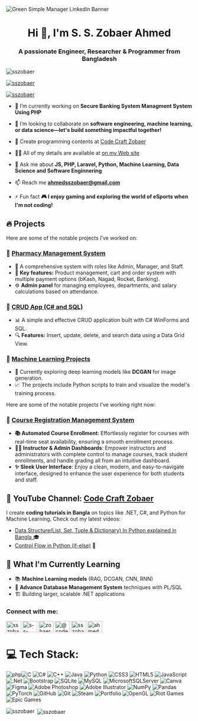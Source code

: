 
![Green Simple Manager LinkedIn Banner](https://github.com/user-attachments/assets/00626cac-daac-4947-8a2b-d8314671a90f)

<h1 align="center">Hi 👋, I'm S. S. Zobaer Ahmed</h1>
<h3 align="center">A passionate Engineer, Researcher & Programmer from Bangladesh</h3>

<p align="left"> <img src="https://komarev.com/ghpvc/?username=sszobaer&label=Profile%20views&color=0e75b6&style=flat" alt="sszobaer" /> </p>

<p align="left"> <a href="https://github.com/ryo-ma/github-profile-trophy"><img src="https://github-profile-trophy.vercel.app/?username=sszobaer" alt="sszobaer" /></a> </p>

<p align="left"> <a href="https://twitter.com/sszobaer" target="blank"><img src="https://img.shields.io/twitter/follow/sszobaer?logo=twitter&style=for-the-badge" alt="sszobaer" /></a> </p>

- 🔭 I’m currently working on **Secure Banking System Managment System Using PHP**

- 👯 I’m looking to collaborate on **software engineering, machine learning, or data science—let's build something impactful together!**

- 🔗 Create programming contents at [Code Craft Zobaer](https://www.youtube.com/@codecraftzobaer)

- 👨‍💻 All of my details are available at [on my Web site](https://sites.google.com/view/ahmedsszobaer/home)
- 💬 Ask me about **JS, PHP, Laravel, Python, Machine Learning, Data Science and Software Enginnering**

- 📫 Reach me **ahmedsszobaer@gmail.com**

- ⚡ Fun fact **🎮 I enjoy gaming and exploring the world of eSports when I'm not coding!**


## 🔥 Projects
Here are some of the notable projects I’ve worked on:

### 🌟 [Pharmacy Management System](https://github.com/sszobaer/PharmacyApplicationManagementSystem)
- 🏥 A comprehensive system with roles like Admin, Manager, and Staff.
- 🛒 **Key features:** Product management, cart and order system with multiple payment options (bKash, Nagad, Rocket, Banking).
- ⚙️ **Admin panel** for managing employees, departments, and salary calculations based on attendance.

### 🌟 [CRUD App (C# and SQL)](https://github.com/sszobaer/Crud-App-Using-C-Sharp-.NET)
- 📊 A simple and effective CRUD application built with C# WinForms and SQL.
- 🔍 **Features:** Insert, update, delete, and search data using a Data Grid View.

### 🌟 [Machine Learning Projects](https://github.com/sszobaer/MachineLearingWithPythonNotes)
- 🤖 Currently exploring deep learning models like **DCGAN** for image generation.
- 📈 The projects include Python scripts to train and visualize the model's training process.

Here are some of the notable projects I’ve working right now:
### 🚀 [Course Registration Management System](https://github.com/sszobaer/Course_Registration_Management_System)

- **📚 Automated Course Enrollment**: Effortlessly register for courses with real-time seat availability, ensuring a smooth enrollment process.
- **👩‍🏫 Instructor & Admin Dashboards**: Empower instructors and administrators with complete control to manage courses, track student enrollments, and handle grading all from an intuitive dashboard.
- **✨ Sleek User Interface**: Enjoy a clean, modern, and easy-to-navigate interface, designed to enhance the user experience for both students and staff.


## 🎥 YouTube Channel: [Code Craft Zobaer](https://www.youtube.com/@codecraftzobaer)
I create **coding tutorials in Bangla** on topics like .NET, C#, and Python for Machine Learning. Check out my latest videos:
- [Data Structure(List, Set, Tuple & Dictionary) In Python explained in Bangla ](https://youtu.be/Y1p7-IUA6a0?si=G2tU7rsbM8V0Y913) 🎓
- [Control Flow in Python (if-else)](https://youtu.be/SS5rVFRnPPw?si=02CjYkBKDD5pynJN) 🔄


## 🎯 What I'm Currently Learning
- 📚 **Machine Learning models** (RAG, DCGAN, CNN, RNN)
- 🧪 **Advance Database Management System** techniques with PL/SQL
- 🏗️ Building larger, scalable .NET applications

<h3 align="left">Connect with me:</h3>
<p align="left">
<a href="https://twitter.com/sszobaer" target="blank"><img align="center" src="https://raw.githubusercontent.com/rahuldkjain/github-profile-readme-generator/master/src/images/icons/Social/twitter.svg" alt="sszobaer" height="30" width="40" /></a>
<a href="https://linkedin.com/in/s-s-zobaer-ahmed-209bab296" target="blank"><img align="center" src="https://raw.githubusercontent.com/rahuldkjain/github-profile-readme-generator/master/src/images/icons/Social/linked-in-alt.svg" alt="s-s-zobaer-ahmed-209bab296" height="30" width="40" /></a>
<a href="https://fb.com/zobaer.ahmed.121" target="blank"><img align="center" src="https://raw.githubusercontent.com/rahuldkjain/github-profile-readme-generator/master/src/images/icons/Social/facebook.svg" alt="zobaer.ahmed.121" height="30" width="40" /></a>
<a href="https://www.youtube.com/@codecraftzobaer" target="blank"><img align="center" src="https://raw.githubusercontent.com/rahuldkjain/github-profile-readme-generator/master/src/images/icons/Social/youtube.svg" alt="@codecraftzobaer" height="30" width="40" /></a>
<a href="https://kaggle.com/sszobaerahmed" target="blank"><img align="center" src="https://raw.githubusercontent.com/rahuldkjain/github-profile-readme-generator/master/src/images/icons/Social/kaggle.svg" alt="sszobaerahmed" height="30" width="40" /></a>
<a href="https://auth.geeksforgeeks.org/user/ahmedssu909" target="blank"><img align="center" src="https://raw.githubusercontent.com/rahuldkjain/github-profile-readme-generator/master/src/images/icons/Social/geeks-for-geeks.svg" alt="ahmedssu909" height="30" width="40" /></a>
</p>

# 💻 Tech Stack:
![php](https://img.shields.io/badge/c%23-%23239120.svg?style=plastic&logo=php&logoColor=white)![C](https://img.shields.io/badge/c-%2300599C.svg?style=plastic&logo=c&logoColor=white) ![C#](https://img.shields.io/badge/c%23-%23239120.svg?style=plastic&logo=csharp&logoColor=white) ![C++](https://img.shields.io/badge/c++-%2300599C.svg?style=plastic&logo=c%2B%2B&logoColor=white) ![Java](https://img.shields.io/badge/java-%23ED8B00.svg?style=plastic&logo=openjdk&logoColor=white) ![Python](https://img.shields.io/badge/python-3670A0?style=plastic&logo=python&logoColor=ffdd54) ![CSS3](https://img.shields.io/badge/css3-%231572B6.svg?style=plastic&logo=css3&logoColor=white) ![HTML5](https://img.shields.io/badge/html5-%23E34F26.svg?style=plastic&logo=html5&logoColor=white) ![JavaScript](https://img.shields.io/badge/javascript-%23323330.svg?style=plastic&logo=javascript&logoColor=%23F7DF1E) ![.Net](https://img.shields.io/badge/.NET-5C2D91?style=plastic&logo=.net&logoColor=white) ![Bootstrap](https://img.shields.io/badge/bootstrap-%238511FA.svg?style=plastic&logo=bootstrap&logoColor=white) ![SQLite](https://img.shields.io/badge/sqlite-%2307405e.svg?style=plastic&logo=sqlite&logoColor=white) ![MySQL](https://img.shields.io/badge/mysql-4479A1.svg?style=plastic&logo=mysql&logoColor=white) ![MicrosoftSQLServer](https://img.shields.io/badge/Microsoft%20SQL%20Server-CC2927?style=plastic&logo=microsoft%20sql%20server&logoColor=white) ![Canva](https://img.shields.io/badge/Canva-%2300C4CC.svg?style=plastic&logo=Canva&logoColor=white) ![Figma](https://img.shields.io/badge/figma-%23F24E1E.svg?style=plastic&logo=figma&logoColor=white) ![Adobe Photoshop](https://img.shields.io/badge/adobe%20photoshop-%2331A8FF.svg?style=plastic&logo=adobe%20photoshop&logoColor=white) ![Adobe Illustrator](https://img.shields.io/badge/adobe%20illustrator-%23FF9A00.svg?style=plastic&logo=adobe%20illustrator&logoColor=white) ![NumPy](https://img.shields.io/badge/numpy-%23013243.svg?style=plastic&logo=numpy&logoColor=white) ![Pandas](https://img.shields.io/badge/pandas-%23150458.svg?style=plastic&logo=pandas&logoColor=white) ![PyTorch](https://img.shields.io/badge/PyTorch-%23EE4C2C.svg?style=plastic&logo=PyTorch&logoColor=white) ![GitHub](https://img.shields.io/badge/github-%23121011.svg?style=plastic&logo=github&logoColor=white) ![Git](https://img.shields.io/badge/git-%23F05033.svg?style=plastic&logo=git&logoColor=white) ![Steam](https://img.shields.io/badge/steam-%23000000.svg?style=plastic&logo=steam&logoColor=white) ![Portfolio](https://img.shields.io/badge/Portfolio-%23000000.svg?style=plastic&logo=firefox&logoColor=#FF7139) ![OpenGL](https://img.shields.io/badge/OpenGL-white?logo=OpenGL&style=plastic) ![Riot Games](https://img.shields.io/badge/riotgames-D32936.svg?style=plastic&logo=riotgames&logoColor=white) ![Epic Games](https://img.shields.io/badge/epicgames-%23313131.svg?style=plastic&logo=epicgames&logoColor=white)


<p><img align="left" src="https://github-readme-stats.vercel.app/api/top-langs?username=sszobaer&show_icons=true&locale=en&layout=compact" alt="sszobaer" /></p>

<p>&nbsp;<img align="center" src="https://github-readme-stats.vercel.app/api?username=sszobaer&show_icons=true&locale=en" alt="sszobaer" /></p>
